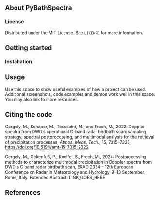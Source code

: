 ## About PyBathSpectra
### License
Distributed under the MIT License. See `LICENSE` for more information.
## Getting started
### Installation
## Usage
Use this space to show useful examples of how a project can be used. Additional screenshots, code examples and demos work well in this space. You may also link to more resources.
## Citing the code
Gergely, M., Schaper, M., Toussaint, M., and Frech, M., 2022: Doppler spectra from DWD’s operational C-band radar birdbath scan: sampling strategy, spectral postprocessing, and multimodal analysis for the retrieval of precipitation processes, *Atmos. Meas. Tech.*, 15, 7315–7335, https://doi.org/10.5194/amt-15-7315-2022

Gergely, M., Ockenfuß, P., Kneifel, S., Frech, M., 2024: Postprocessing methods to characterize multimodal precipitation in Doppler spectra from DWD's C band radar birdbath scan, ERAD 2024 – 12th European Conference on Radar in Meteorology and Hydrology, 9–13 September, Rome, Italy. Extended Abstract: LINK_GOES_HERE
## References
